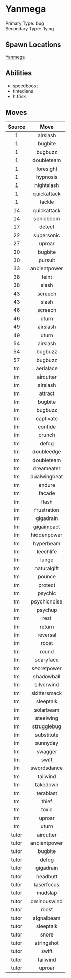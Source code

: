 # Yanmega  
Primary Type: bug  
Secondary Type: flying  
  
## Spawn Locations  
[Yanmega](/data/spawn_presets/yanmega.md)  
  
## Abilities  
  * speedboost
  * tintedlens
  * h:frisk
  
  
## Moves  
  
| Source | Move |  
|:---:|:---:|  
| 1 | airslash |  
| 1 | bugbite |  
| 1 | bugbuzz |  
| 1 | doubleteam |  
| 1 | foresight |  
| 1 | hypnosis |  
| 1 | nightslash |  
| 1 | quickattack |  
| 1 | tackle |  
| 14 | quickattack |  
| 14 | sonicboom |  
| 17 | detect |  
| 22 | supersonic |  
| 27 | uproar |  
| 30 | bugbite |  
| 30 | pursuit |  
| 33 | ancientpower |  
| 38 | feint |  
| 38 | slash |  
| 43 | screech |  
| 43 | slash |  
| 46 | screech |  
| 46 | uturn |  
| 49 | airslash |  
| 49 | uturn |  
| 54 | airslash |  
| 54 | bugbuzz |  
| 57 | bugbuzz |  
| tm | aerialace |  
| tm | aircutter |  
| tm | airslash |  
| tm | attract |  
| tm | bugbite |  
| tm | bugbuzz |  
| tm | captivate |  
| tm | confide |  
| tm | crunch |  
| tm | defog |  
| tm | doubleedge |  
| tm | doubleteam |  
| tm | dreameater |  
| tm | dualwingbeat |  
| tm | endure |  
| tm | facade |  
| tm | flash |  
| tm | frustration |  
| tm | gigadrain |  
| tm | gigaimpact |  
| tm | hiddenpower |  
| tm | hyperbeam |  
| tm | leechlife |  
| tm | lunge |  
| tm | naturalgift |  
| tm | pounce |  
| tm | protect |  
| tm | psychic |  
| tm | psychicnoise |  
| tm | psychup |  
| tm | rest |  
| tm | return |  
| tm | reversal |  
| tm | roost |  
| tm | round |  
| tm | scaryface |  
| tm | secretpower |  
| tm | shadowball |  
| tm | silverwind |  
| tm | skittersmack |  
| tm | sleeptalk |  
| tm | solarbeam |  
| tm | steelwing |  
| tm | strugglebug |  
| tm | substitute |  
| tm | sunnyday |  
| tm | swagger |  
| tm | swift |  
| tm | swordsdance |  
| tm | tailwind |  
| tm | takedown |  
| tm | terablast |  
| tm | thief |  
| tm | toxic |  
| tm | uproar |  
| tm | uturn |  
| tutor | aircutter |  
| tutor | ancientpower |  
| tutor | bugbite |  
| tutor | defog |  
| tutor | gigadrain |  
| tutor | headbutt |  
| tutor | laserfocus |  
| tutor | mudslap |  
| tutor | ominouswind |  
| tutor | roost |  
| tutor | signalbeam |  
| tutor | sleeptalk |  
| tutor | snore |  
| tutor | stringshot |  
| tutor | swift |  
| tutor | tailwind |  
| tutor | uproar |  
  
